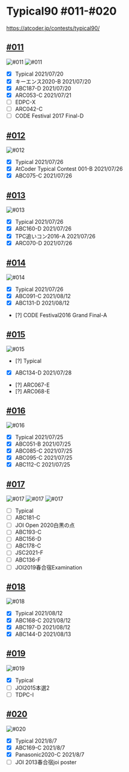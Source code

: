 # Typical90  #011-#020
https://atcoder.jp/contests/typical90/


## [#011](https://atcoder.jp/contests/typical90/tasks/typical90_k)
![#011](https://github.com/E869120/kyopro_educational_90/blob/main/editorial/011-01.jpg)
![#011](https://github.com/E869120/kyopro_educational_90/blob/main/editorial/011-02.jpg)
- [x] Typical           2021/07/20
- [x] キーエンス2020-B     2021/07/20
- [x] ABC187-D          2021/07/20
- [x] ARC053-C          2021/07/21
- [ ] EDPC-X
- [ ] ARC042-C
- [ ] CODE Festival 2017 Final-D

## [#012](https://atcoder.jp/contests/typical90/tasks/typical90_l)
![#012](https://github.com/E869120/kyopro_educational_90/blob/main/editorial/012.jpg)
- [x] Typical       2021/07/26
- [x] AtCoder Typical Contest 001-B 2021/07/26
- [x] ABC075-C      2021/07/26

## [#013](https://atcoder.jp/contests/typical90/tasks/typical90_m)
![#013](https://github.com/E869120/kyopro_educational_90/blob/main/editorial/013.jpg)
- [x] Typical           2021/07/26
- [x] ABC160-D          2021/07/26
- [x] TPC追いコン2016-A   2021/07/26
- [x] ARC070-D          2021/07/26

## [#014](https://atcoder.jp/contests/typical90/tasks/typical90_n)
![#014](https://github.com/E869120/kyopro_educational_90/blob/main/editorial/014.jpg)
- [x] Typical           2021/07/26
- [x] ABC091-C          2021/08/12
- [x] ABC131-D          2021/08/12
- [?] CODE Festival2016 Grand Final-A

## [#015](https://atcoder.jp/contests/typical90/tasks/typical90_o)
![#015](https://github.com/E869120/kyopro_educational_90/blob/main/editorial/015.jpg)
- [?] Typical
- [x] ABC134-D  2021/07/28
- [?] ARC067-E
- [?] ARC068-E

## [#016](https://atcoder.jp/contests/typical90/tasks/typical90_p)
![#016](https://github.com/E869120/kyopro_educational_90/blob/main/editorial/016.jpg)
- [x] Typical       2021/07/25
- [x] ABC051-B      2021/07/25
- [x] ABC085-C      2021/07/25
- [x] ABC095-C      2021/07/25
- [x] ABC112-C      2021/07/25

## [#017](https://atcoder.jp/contests/typical90/tasks/typical90_q)
![#017](https://github.com/E869120/kyopro_educational_90/blob/main/editorial/017-01.jpg)
![#017](https://github.com/E869120/kyopro_educational_90/blob/main/editorial/017-02.jpg)
![#017](https://github.com/E869120/kyopro_educational_90/blob/main/editorial/017-03.jpg)
- [ ] Typical
- [ ] ABC181-C
- [ ] JOI Open 2020白黒の点
- [ ] ABC193-C
- [ ] ABC156-D
- [ ] ABC178-C
- [ ] JSC2021-F
- [ ] ABC136-F
- [ ] JOI2019春合宿Examination

## [#018](https://atcoder.jp/contests/typical90/tasks/typical90_r)
![#018](https://github.com/E869120/kyopro_educational_90/blob/main/editorial/018.jpg)
- [x] Typical   2021/08/12
- [x] ABC168-C  2021/08/12
- [x] ABC197-D  2021/08/12
- [x] ABC144-D  2021/08/13

## [#019](https://atcoder.jp/contests/typical90/tasks/typical90_s)
![#019](https://github.com/E869120/kyopro_educational_90/blob/main/editorial/019.jpg)
- [x] Typical
- [ ] JOI2015本選2
- [ ] TDPC-I

## [#020](https://atcoder.jp/contests/typical90/tasks/typical90_t)
![#020](https://github.com/E869120/kyopro_educational_90/blob/main/editorial/020.jpg)
- [x] Typical   2021/8/7
- [x] ABC169-C  2021/8/7
- [x] Panasonic2020-C   2021/8/7
- [ ] JOI 2013春合宿joi poster
